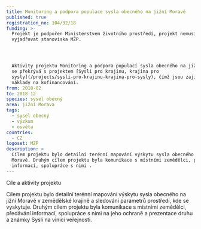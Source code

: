 ```yaml
---
title: Monitoring a podpora populace sysla obecného na jižní Moravě
published: true
registration_no: 104/32/18
funding: >-
  Projekt je podpořen Ministerstvem životního prostředí, projekt nemusí
  vyjadřovat stanoviska MŽP.




  Aktivity projektu Monitoring a podpora populací sysla obecného na jižní Moravě
  se překrývá s projektem [Sysli pro krajinu, krajina pro
  sysly](/projects/sysli-pro-krajinu-krajina-pro-sysly), čímž jsou zajištěny
  náklady na kofinancování.
from: 2018-02
to: 2018-12
species: sysel obecný
area: jižní Morava
tags:
  - sysel obecný
  - výzkum
  - osvěta
countries:
  - CZ
logoset: MZP
description: >
  Cílem projektu bylo detailní terénní mapování výskytu sysla obecného na jižní
  Moravě. Druhým cílem projektu byla komunikace s místními zemědělci, předávání
  informací, spolupráce s nimi .
---
```

Cíle a aktivity projektu

Cílem projektu bylo detailní terénní mapování výskytu sysla obecného na jižní Moravě v zemědělské krajině a sledování parametrů prostředí, kde se vyskytuje. Druhým cílem projektu byla komunikace s místními zemědělci, předávání informací, spolupráce s nimi na jeho ochraně a prezentace druhu a známky Sysli na vinici veřejnosti.
